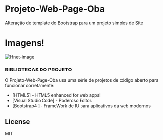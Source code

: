 # Projeto-Web-Page-Oba


Alteração de template do Bootstrap para um projeto simples de Site

  

# Imagens!
![Hnet-image](https://user-images.githubusercontent.com/68551171/101954235-7c584100-3bda-11eb-9cd1-c862876c672c.gif)

### BIBLIOTECAS DO PROJETO

 O Projeto-Web-Page-Oba usa uma série de projetos de código aberto para funcionar corretamente:

* [HTML5] - HTML5  enhanced for web apps!
* [Visual Studio Code] - Poderoso Editor.
* [Bootstrap4 ] - FrameWork de IU para aplicativos da web modernos


License
----

MIT
